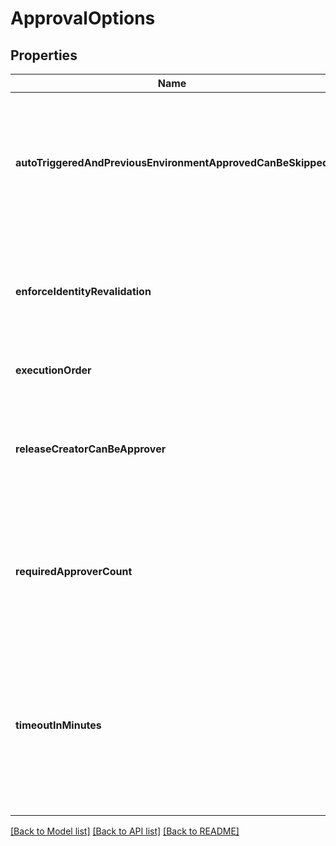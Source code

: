 # ApprovalOptions

## Properties
Name | Type | Description | Notes
------------ | ------------- | ------------- | -------------
**autoTriggeredAndPreviousEnvironmentApprovedCanBeSkipped** | **bool** | Specify whether the approval can be skipped if the same approver approved the previous stage. | [optional] 
**enforceIdentityRevalidation** | **bool** | Specify whether revalidate identity of approver before completing the approval. | [optional] 
**executionOrder** | **string** | Approvals execution order. | [optional] 
**releaseCreatorCanBeApprover** | **bool** | Specify whether the user requesting a release or deployment should allow to approver. | [optional] 
**requiredApproverCount** | **int** | The number of approvals required to move release forward. &#39;0&#39; means all approvals required. | [optional] 
**timeoutInMinutes** | **int** | Approval timeout. Approval default timeout is 30 days. Maximum allowed timeout is 365 days. &#39;0&#39; means default timeout i.e 30 days. | [optional] 

[[Back to Model list]](../README.md#documentation-for-models) [[Back to API list]](../README.md#documentation-for-api-endpoints) [[Back to README]](../README.md)


